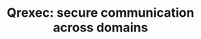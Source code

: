 ---
lang: en
layout: doc
permalink: /doc/qrexec/
redirect_from:
- /en/doc/qrexec3/
- /doc/Qrexec3/
- /doc/qrexec3/
- /wiki/Qrexec3/
- /en/doc/qrexec/
- /doc/Qrexec/
- /wiki/Qrexec/
redirect_to: https://doc.qubes-os.org/en/latest/developer/services/qrexec.html
ref: 37
title: 'Qrexec: secure communication across domains'
---
